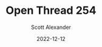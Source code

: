 ---
layout: podcast
title: "Open Thread 254"
author: Scott Alexander
description: https://astralcodexten.substack.com/p/open-thread-254
date: 2022-12-12
length: 532131
duration: 133
guid: open-thread-254
---